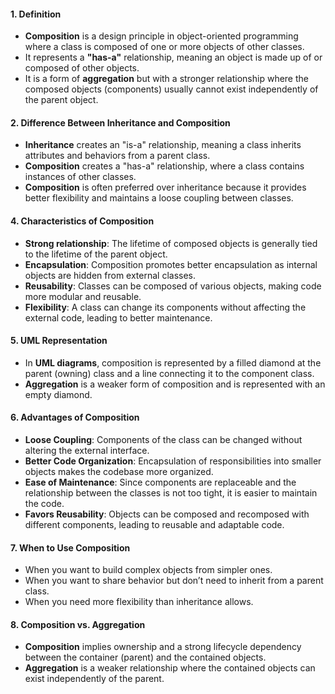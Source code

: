 #### 1. **Definition**

- **Composition** is a design principle in object-oriented programming where a class is composed of one or more objects of other classes.
- It represents a **"has-a"** relationship, meaning an object is made up of or composed of other objects.
- It is a form of **aggregation** but with a stronger relationship where the composed objects (components) usually cannot exist independently of the parent object.

#### 2. **Difference Between Inheritance and Composition**

- **Inheritance** creates an "is-a" relationship, meaning a class inherits attributes and behaviors from a parent class.
- **Composition** creates a "has-a" relationship, where a class contains instances of other classes.
- **Composition** is often preferred over inheritance because it provides better flexibility and maintains a loose coupling between classes.
#### 4. **Characteristics of Composition**

- **Strong relationship**: The lifetime of composed objects is generally tied to the lifetime of the parent object.
- **Encapsulation**: Composition promotes better encapsulation as internal objects are hidden from external classes.
- **Reusability**: Classes can be composed of various objects, making code more modular and reusable.
- **Flexibility**: A class can change its components without affecting the external code, leading to better maintenance.

#### 5. **UML Representation**

- In **UML diagrams**, composition is represented by a filled diamond at the parent (owning) class and a line connecting it to the component class.
- **Aggregation** is a weaker form of composition and is represented with an empty diamond.

#### 6. **Advantages of Composition**

- **Loose Coupling**: Components of the class can be changed without altering the external interface.
- **Better Code Organization**: Encapsulation of responsibilities into smaller objects makes the codebase more organized.
- **Ease of Maintenance**: Since components are replaceable and the relationship between the classes is not too tight, it is easier to maintain the code.
- **Favors Reusability**: Objects can be composed and recomposed with different components, leading to reusable and adaptable code.

#### 7. **When to Use Composition**

- When you want to build complex objects from simpler ones.
- When you want to share behavior but don’t need to inherit from a parent class.
- When you need more flexibility than inheritance allows.

#### 8. **Composition vs. Aggregation**

- **Composition** implies ownership and a strong lifecycle dependency between the container (parent) and the contained objects.
- **Aggregation** is a weaker relationship where the contained objects can exist independently of the parent.